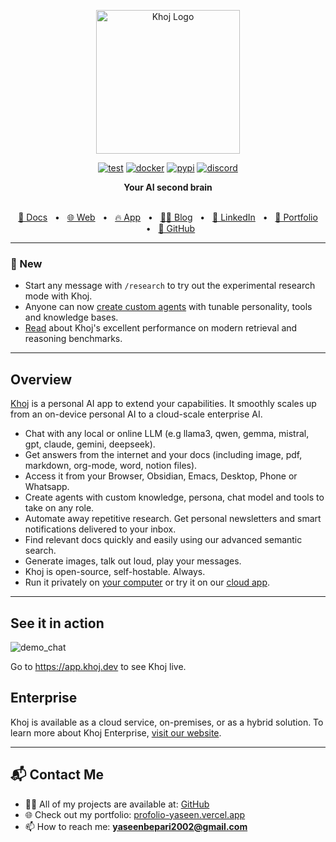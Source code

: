 <p align="center"><img src="https://assets.khoj.dev/khoj-logo-sideways-1200x540.png" width="230" alt="Khoj Logo"></p>

<div align="center">

[![test](https://github.com/khoj-ai/khoj/actions/workflows/test.yml/badge.svg)](https://github.com/khoj-ai/khoj/actions/workflows/test.yml)
[![docker](https://github.com/khoj-ai/khoj/actions/workflows/dockerize.yml/badge.svg)](https://github.com/khoj-ai/khoj/pkgs/container/khoj)
[![pypi](https://github.com/khoj-ai/khoj/actions/workflows/pypi.yml/badge.svg)](https://pypi.org/project/khoj/)
[![discord](https://img.shields.io/discord/1112065956647284756?style=plastic&label=discord)](https://discord.gg/BDgyabRM6e)

</div>

<div align="center">
<b>Your AI second brain</b>
</div>

<br />

<div align="center">

[📑 Docs](https://docs.khoj.dev)
<span>&nbsp;&nbsp;•&nbsp;&nbsp;</span>
[🌐 Web](https://khoj.dev)
<span>&nbsp;&nbsp;•&nbsp;&nbsp;</span>
[🔥 App](https://app.khoj.dev)
<span>&nbsp;&nbsp;•&nbsp;&nbsp;</span>
[✍🏽 Blog](https://blog.khoj.dev)
<span>&nbsp;&nbsp;•&nbsp;&nbsp;</span>
[🔗 LinkedIn](https://www.linkedin.com/in/yaseenbepari/)
<span>&nbsp;&nbsp;•&nbsp;&nbsp;</span>
[💼 Portfolio](https://profolio-yaseen.vercel.app/)
<span>&nbsp;&nbsp;•&nbsp;&nbsp;</span>
[🐙 GitHub](https://github.com/YaseenBepari)

</div>

***

### 🎁 New
* Start any message with `/research` to try out the experimental research mode with Khoj.
* Anyone can now [create custom agents](https://blog.khoj.dev/posts/create-agents-on-khoj/) with tunable personality, tools and knowledge bases.
* [Read](https://blog.khoj.dev/posts/evaluate-khoj-quality/) about Khoj's excellent performance on modern retrieval and reasoning benchmarks.

***

## Overview

[Khoj](https://khoj.dev) is a personal AI app to extend your capabilities. It smoothly scales up from an on-device personal AI to a cloud-scale enterprise AI.

- Chat with any local or online LLM (e.g llama3, qwen, gemma, mistral, gpt, claude, gemini, deepseek).
- Get answers from the internet and your docs (including image, pdf, markdown, org-mode, word, notion files).
- Access it from your Browser, Obsidian, Emacs, Desktop, Phone or Whatsapp.
- Create agents with custom knowledge, persona, chat model and tools to take on any role.
- Automate away repetitive research. Get personal newsletters and smart notifications delivered to your inbox.
- Find relevant docs quickly and easily using our advanced semantic search.
- Generate images, talk out loud, play your messages.
- Khoj is open-source, self-hostable. Always.
- Run it privately on [your computer](https://docs.khoj.dev/get-started/setup) or try it on our [cloud app](https://app.khoj.dev).

***

## See it in action

![demo_chat](https://github.com/khoj-ai/khoj/blob/master/documentation/assets/img/quadratic_equation_khoj_web.gif?raw=true)

Go to https://app.khoj.dev to see Khoj live.

## Enterprise

Khoj is available as a cloud service, on-premises, or as a hybrid solution. To learn more about Khoj Enterprise, [visit our website](https://khoj.dev/teams).

***

## 📬 Contact Me

- 👨‍💻 All of my projects are available at: [GitHub](https://github.com/YaseenBepari)  
- 🌐 Check out my portfolio: [profolio-yaseen.vercel.app](https://profolio-yaseen.vercel.app)  
- 📫 How to reach me: **yaseenbepari2002@gmail.com**
